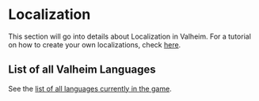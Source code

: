 ﻿# Localization
This section will go into details about Localization in Valheim. For a tutorial on how to create your own localizations, check [here](../../tutorials/localization.md).

## List of all Valheim Languages
See the [list of all languages currently in the game](language-list.md).
